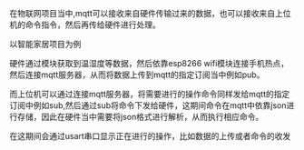 在物联网项目当中,mqtt可以接收来自硬件传输过来的数据，也可以接收来自上位机的命令指令，然后再传给硬件进行处理。

以智能家居项目为例

硬件通过模块获取到温湿度等数据，然后依靠esp8266 wifi模块连接手机热点，然后连接mqtt服务器，从而将数据上传到mqtt的指定订阅当中例如pub。

而上位机可以通过连接mqtt服务器，将需要进行的操作命令同样发给mqtt的指定订阅中例如sub,然后通过sub将命令下发给硬件，这期间命令在mqtt中依靠json进行存储，因此在硬件当中需要将json格式进行解析，从而执行相应命令。

在这期间会通过usart串口显示正在进行的操作，比如数据的上传或者命令的收发